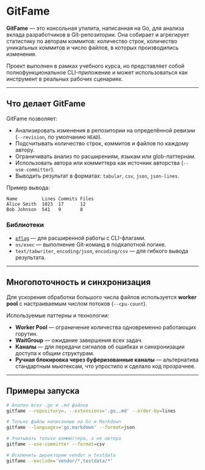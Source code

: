 
# GitFame

**GitFame** — это консольная утилита, написанная на Go, для анализа вклада разработчиков в Git-репозитории. Она собирает и агрегирует статистику по авторам коммитов: количество строк, количество уникальных коммитов и число файлов, в которых производились изменения.

Проект выполнен в рамках учебного курса, но представляет собой полнофункциональное CLI-приложение и может использоваться как инструмент в реальных рабочих сценариях. 

---

## Что делает GitFame

GitFame позволяет:
- Анализировать изменения в репозитории на определённой ревизии (`--revision`, по умолчанию `HEAD`).
- Подсчитывать количество строк, коммитов и файлов по каждому автору.
- Ограничивать анализ по расширениям, языкам или glob-паттернам.
- Использовать автора или коммиттера как источник авторства (`--use-committer`).
- Выводить результат в форматах: `tabular`, `csv`, `json`, `json-lines`.

Пример вывода:
```
Name         Lines Commits Files
Alice Smith  1023  17      12
Bob Johnson  541   9       8
```

### Библиотеки
- [`pflag`](https://github.com/spf13/pflag) — для расширенной работы с CLI-флагами.
- `os/exec` — выполнение Git-команд в подкапотной логике.
- `text/tabwriter`, `encoding/json`, `encoding/csv` — для гибкого вывода результата.

---

## Многопоточность и синхронизация

Для ускорения обработки большого числа файлов используется **worker pool** с настраиваемым числом потоков (`--cpu-count`).

Используемые паттерны и технологии:
- **Worker Pool** — ограничение количества одновременно работающих горутин.
- **WaitGroup** — ожидание завершения всех задач.
- **Каналы** — для передачи сигналов об ошибках и синхронизации доступа к общим структурам.
- **Ручная блокировка через буферизованные каналы** — альтернатива стандартным мьютексам, что упростило и сделало код прозрачнее.

---

## Примеры запуска

```bash
# Анализ всех .go и .md файлов
gitfame --repository=. --extensions='.go,.md' --order-by=lines

# Только файлы написанные на Go и Markdown
gitfame --languages='go,markdown' --format=json

# Учитывать только коммиттера, а не автора
gitfame --use-committer --format=csv

# Исключить директории vendor и testdata
gitfame --exclude='vendor/*,testdata/*'
```
